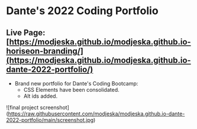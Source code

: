 # Dante's 2022 Coding Portfolio
## Live Page: [https://modjeska.github.io/modjeska.github.io-horiseon-branding/](https://modjeska.github.io/modjeska.github.io-dante-2022-portfolio/)
   - Brand new portfolio for Dante's Coding Bootcamp:
     - CSS Elements have been consolidated.
     - Alt ids added.

![final project screenshot] (https://raw.githubusercontent.com/modjeska/modjeska.github.io-dante-2022-portfolio/main/screenshot.jpg)
